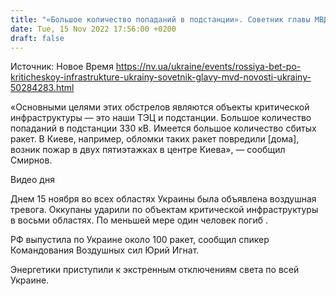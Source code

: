 ```yaml
---
title: "«Большое количество попаданий в подстанции». Советник главы МВД рассказал о том, куда целится РФ во время ракетных обстрелов"
date: Tue, 15 Nov 2022 17:56:00 +0200
draft: false
---
```

Источник: Новое Время https://nv.ua/ukraine/events/rossiya-bet-po-kriticheskoy-infrastrukture-ukrainy-sovetnik-glavy-mvd-novosti-ukrainy-50284283.html


«Основными целями этих обстрелов являются объекты критической инфраструктуры — это наши ТЭЦ и подстанции. Большое количество попаданий в подстанции 330 кВ. Имеется большое количество сбитых ракет. В Киеве, например, обломки таких ракет повредили [дома], возник пожар в двух пятиэтажках в центре Киева», — сообщил Смирнов.

 Видео дня   

Днем 15 ноября во всех областях Украины была объявлена воздушная тревога. Оккупаны ударили по объектам критической инфраструктуры в восьми областях. По меньшей мере один человек погиб .

РФ выпустила по Украине около 100 ракет, сообщил спикер Командования Воздушных сил Юрий Игнат.

Энергетики приступили к экстренным отключениям света по всей Украине.
